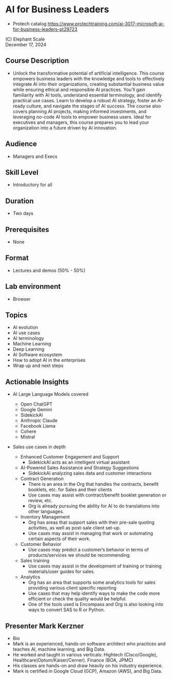 # AI for Business Leaders
* Protech catalog https://www.protechtraining.com/ai-3017-microsoft-ai-for-business-leaders-pt29723

(C) Elephant Scale  
December 17, 2024

## Course Description

* Unlock the transformative potential of artificial intelligence. This course empowers business leaders with the knowledge and tools to effectively integrate AI into their organizations, creating substantial business value while ensuring ethical and responsible AI practices. You'll gain familiarity with AI tools, understand essential terminology, and identify practical use cases. Learn to develop a robust AI strategy, foster an AI-ready culture, and navigate the stages of AI success. The course also covers planning AI projects, making informed investments, and leveraging no-code AI tools to empower business users. Ideal for executives and managers, this course prepares you to lead your organization into a future driven by AI innovation.

## Audience
* Managers and Execs

## Skill Level

* Introductory for all

## Duration
* Two days

## Prerequisites
* None

## Format
* Lectures and demos (50% - 50%)

## Lab environment
* Browser

## Topics

* AI evolution
* AI use cases
* AI terminology
* Machine Learning
* Deep Learning
* AI Software ecosystem
* How to adopt AI in the enterprises
* Wrap up and next steps

## Actionable Insights
* AI Large Language Models covered
    * Open ChatGPT
    * Google Gemini
    * SidekickAI
    * Anthropic Claude
    * Facebook Llama
    * Cohere
    * Mistral

* Sales use cases in depth
    * Enhanced Customer Engagement and Support
        * SidekickAI acts as an intelligent virtual assistant
    * AI-Powered Sales Assistance and Strategy Suggestions
        * SidekickAI analyzing sales data and customer interactions
    * Contract Generation
        * There is an area in the Org that handles the contracts, benefit booklets, etc. for Sales and their clients
        * Use cases may assist with contract/benefit booklet generation or review, etc.
        * Org is already pursuing the ability for AI to do translations into other languages.
    * Inventory Management
        * Org has areas that support sales with their pre-sale quoting activities, as well as post-sale client set-up.
        * Use cases may assist in managing that work or automating certain aspects of their work.
    * Customer Behavior
        * Use cases may predict a customer’s behavior in terms of products/services we should be recommending.
    * Sales training
        * Use cases may assist in the development of training or training materials/user guides for sales.
    * Analytics
        * Org has an area that supports some analytics tools for sales providing various client specific reporting
        * Use cases that may help identify ways to make the code more efficient or check the quality would be helpful.
        * One of the tools used is Encompass and Org is also looking into ways to convert SAS to R or Python.

## Presenter Mark Kerzner
* Bio
* Mark is an experienced, hands-on software architect who practices and teaches AI, machine learning, and Big Data.
* He worked and taught in various verticals: Hightech (Cisco/Google), Healthcare(Optum/Kaiser/Cerner). Finance (BOA, JPMC)
* His classes are hands-on and draw heavily on his industry experience.
* Mark is certified in Google Cloud (GCP), Amazon (AWS), and Big Data.

